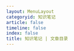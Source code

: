 ```yaml
---
layout: MenuLayout
categoryid: 知识笔记
article: false
timeline: false
index: false
title: 知识笔记 | 文章目录
---
```

